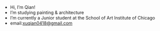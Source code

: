 -  Hi, I’m Qian!
- I’m studying painting & architecture
- I’m currently a Junior student at the School of Art Institute of Chicago
- email:xuqian0418@gmail.com

<!---
qian0418/qian0418 is a ✨ special ✨ repository because its `README.md` (this file) appears on your GitHub profile.
You can click the Preview link to take a look at your changes.
--->
